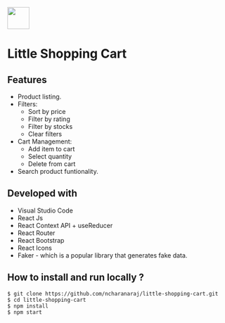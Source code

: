 
<img src="https://raw.githubusercontent.com/FortAwesome/Font-Awesome/d02961b018153506364077343b0edcde0a39d27e/svgs/solid/cart-shopping.svg
" width="50" height="50">


# Little Shopping Cart

## Features

* Product listing.
* Filters:
    * Sort by price
    * Filter by rating
    * Filter by stocks
    * Clear filters
* Cart Management:
    * Add item to cart
    * Select quantity
    * Delete from cart
* Search product funtionality.

## Developed with

- Visual Studio Code
- React Js
- React Context API + useReducer
- React Router
- React Bootstrap
- React Icons
- Faker - which is a popular library that generates fake data.

## How to install and run locally ?

```
$ git clone https://github.com/ncharanaraj/little-shopping-cart.git
$ cd little-shopping-cart
$ npm install
$ npm start
```

